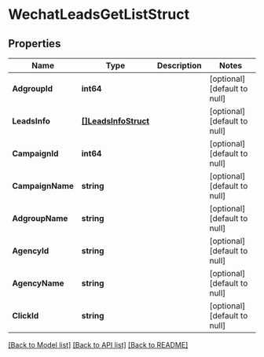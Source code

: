 # WechatLeadsGetListStruct

## Properties
Name | Type | Description | Notes
------------ | ------------- | ------------- | -------------
**AdgroupId** | **int64** |  | [optional] [default to null]
**LeadsInfo** | [**[]LeadsInfoStruct**](leads_info_struct.md) |  | [optional] [default to null]
**CampaignId** | **int64** |  | [optional] [default to null]
**CampaignName** | **string** |  | [optional] [default to null]
**AdgroupName** | **string** |  | [optional] [default to null]
**AgencyId** | **string** |  | [optional] [default to null]
**AgencyName** | **string** |  | [optional] [default to null]
**ClickId** | **string** |  | [optional] [default to null]

[[Back to Model list]](../README.md#documentation-for-models) [[Back to API list]](../README.md#documentation-for-api-endpoints) [[Back to README]](../README.md)


